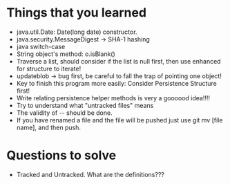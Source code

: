 # Things that you learned
* java.util.Date: Date(long date) constructor.
* java.security.MessageDigest -> SHA-1 hashing
* java switch-case
* String object's method: o.isBlank()
* Traverse a list, should consider if the list is null first,
then use enhanced for structure to iterate!
* updateblob -> bug first, be careful to fall the trap of pointing one object!
* Key to finish this program more easily: Consider Persistence Structure first!
* Write relating persistence helper methods is very a goooood idea!!!!
* Try to understand what "untracked files" means
* The validity of -- should be done.
* If you have renamed a file and the file will be pushed
  just use git mv [file name], and then push.

# Questions to solve
* Tracked and Untracked. What are the definitions???
